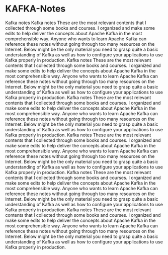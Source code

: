 # KAFKA-Notes
Kafka notes
Kafka notes
These are the most relevant contents that I collected through some books and courses. I organized and make some edits to help deliver the concepts about Apache Kafka in the most comprehensible way. Anyone who wants to learn Apache Kafka can reference these notes without going through too many resources on the Internet. Below might be the only material you need to grasp quite a basic understanding of Kafka as well as how to configure your applications to use Kafka properly in production.
Kafka notes
These are the most relevant contents that I collected through some books and courses. I organized and make some edits to help deliver the concepts about Apache Kafka in the most comprehensible way. Anyone who wants to learn Apache Kafka can reference these notes without going through too many resources on the Internet. Below might be the only material you need to grasp quite a basic understanding of Kafka as well as how to configure your applications to use Kafka properly in production.
Kafka notes
These are the most relevant contents that I collected through some books and courses. I organized and make some edits to help deliver the concepts about Apache Kafka in the most comprehensible way. Anyone who wants to learn Apache Kafka can reference these notes without going through too many resources on the Internet. Below might be the only material you need to grasp quite a basic understanding of Kafka as well as how to configure your applications to use Kafka properly in production.
Kafka notes
These are the most relevant contents that I collected through some books and courses. I organized and make some edits to help deliver the concepts about Apache Kafka in the most comprehensible way. Anyone who wants to learn Apache Kafka can reference these notes without going through too many resources on the Internet. Below might be the only material you need to grasp quite a basic understanding of Kafka as well as how to configure your applications to use Kafka properly in production.
Kafka notes
These are the most relevant contents that I collected through some books and courses. I organized and make some edits to help deliver the concepts about Apache Kafka in the most comprehensible way. Anyone who wants to learn Apache Kafka can reference these notes without going through too many resources on the Internet. Below might be the only material you need to grasp quite a basic understanding of Kafka as well as how to configure your applications to use Kafka properly in production.
Kafka notes
These are the most relevant contents that I collected through some books and courses. I organized and make some edits to help deliver the concepts about Apache Kafka in the most comprehensible way. Anyone who wants to learn Apache Kafka can reference these notes without going through too many resources on the Internet. Below might be the only material you need to grasp quite a basic understanding of Kafka as well as how to configure your applications to use Kafka properly in production.
